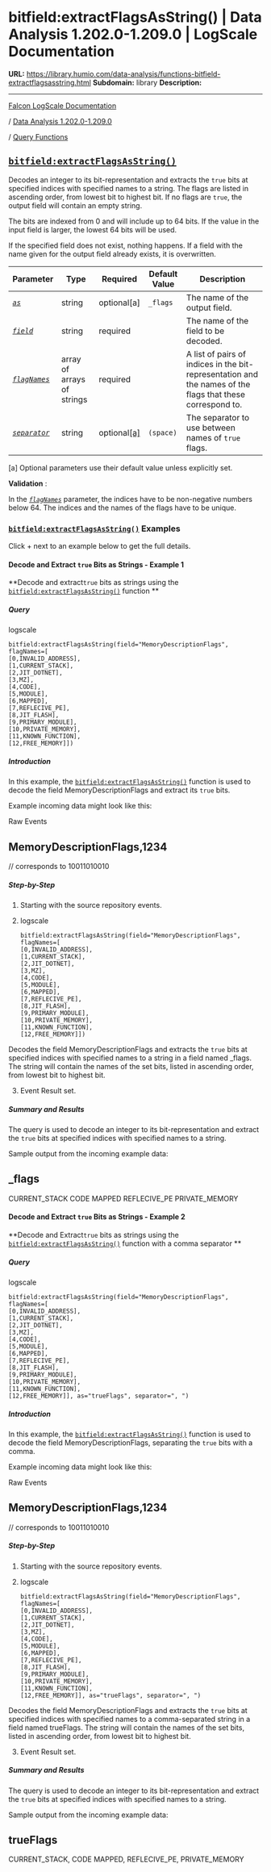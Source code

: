 # bitfield:extractFlagsAsString() | Data Analysis 1.202.0-1.209.0 | LogScale Documentation

**URL:** https://library.humio.com/data-analysis/functions-bitfield-extractflagsasstring.html
**Subdomain:** library
**Description:** 

---

[Falcon LogScale Documentation](https://library.humio.com)

/ [Data Analysis 1.202.0-1.209.0](data-analysis-docs.html)

/ [Query Functions](functions.html)

## [`bitfield:extractFlagsAsString()`](functions-bitfield-extractflagsasstring.html "bitfield:extractFlagsAsString\(\)")

Decodes an integer to its bit-representation and extracts the `true` bits at specified indices with specified names to a string. The flags are listed in ascending order, from lowest bit to highest bit. If no flags are `true`, the output field will contain an empty string. 

The bits are indexed from 0 and will include up to 64 bits. If the value in the input field is larger, the lowest 64 bits will be used. 

If the specified field does not exist, nothing happens. If a field with the name given for the output field already exists, it is overwritten. 

Parameter| Type| Required| Default Value| Description  
---|---|---|---|---  
[ _`as`_](functions-bitfield-extractflagsasstring.html#query-functions-bitfield-extractflagsasstring-as)|  string| optional[a] | `_flags`|  The name of the output field.   
[_`field`_](functions-bitfield-extractflagsasstring.html#query-functions-bitfield-extractflagsasstring-field)|  string| required |  |  The name of the field to be decoded.   
[_`flagNames`_](functions-bitfield-extractflagsasstring.html#query-functions-bitfield-extractflagsasstring-flagnames)|  array of arrays of strings| required |  |  A list of pairs of indices in the bit-representation and the names of the flags that these correspond to.   
[_`separator`_](functions-bitfield-extractflagsasstring.html#query-functions-bitfield-extractflagsasstring-separator)|  string| optional[[a]](functions-bitfield-extractflagsasstring.html#ftn.table-functions-bitfield-extractflagsasstring-optparamfn) | `(space)`|  The separator to use between names of `true` flags.   
[a] Optional parameters use their default value unless explicitly set.  
  
**Validation** : 

In the [_`flagNames`_](functions-bitfield-extractflagsasstring.html#query-functions-bitfield-extractflagsasstring-flagnames) parameter, the indices have to be non-negative numbers below 64. The indices and the names of the flags have to be unique. 

### [`bitfield:extractFlagsAsString()`](functions-bitfield-extractflagsasstring.html "bitfield:extractFlagsAsString\(\)") Examples

Click + next to an example below to get the full details.

#### Decode and Extract `true` Bits as Strings - Example 1

**Decode and extract`true` bits as strings using the [`bitfield:extractFlagsAsString()`](functions-bitfield-extractflagsasstring.html "bitfield:extractFlagsAsString\(\)") function **

##### Query

logscale
    
    
    bitfield:extractFlagsAsString(field="MemoryDescriptionFlags", flagNames=[
    [0,INVALID_ADDRESS],
    [1,CURRENT_STACK],
    [2,JIT_DOTNET],
    [3,MZ],
    [4,CODE],
    [5,MODULE],
    [6,MAPPED],
    [7,REFLECIVE_PE],
    [8,JIT_FLASH],
    [9,PRIMARY_MODULE],
    [10,PRIVATE_MEMORY],
    [11,KNOWN_FUNCTION],
    [12,FREE_MEMORY]])

##### Introduction

In this example, the [`bitfield:extractFlagsAsString()`](functions-bitfield-extractflagsasstring.html "bitfield:extractFlagsAsString\(\)") function is used to decode the field MemoryDescriptionFlags and extract its `true` bits. 

Example incoming data might look like this: 

Raw Events

MemoryDescriptionFlags,1234  
---  
// corresponds to 10011010010  
  
##### Step-by-Step

  1. Starting with the source repository events.

  2. logscale
         
         bitfield:extractFlagsAsString(field="MemoryDescriptionFlags", flagNames=[
         [0,INVALID_ADDRESS],
         [1,CURRENT_STACK],
         [2,JIT_DOTNET],
         [3,MZ],
         [4,CODE],
         [5,MODULE],
         [6,MAPPED],
         [7,REFLECIVE_PE],
         [8,JIT_FLASH],
         [9,PRIMARY_MODULE],
         [10,PRIVATE_MEMORY],
         [11,KNOWN_FUNCTION],
         [12,FREE_MEMORY]])

Decodes the field MemoryDescriptionFlags and extracts the `true` bits at specified indices with specified names to a string in a field named _flags. The string will contain the names of the set bits, listed in ascending order, from lowest bit to highest bit. 

  3. Event Result set.




##### Summary and Results

The query is used to decode an integer to its bit-representation and extract the `true` bits at specified indices with specified names to a string. 

Sample output from the incoming example data: 

_flags  
---  
CURRENT_STACK CODE MAPPED REFLECIVE_PE PRIVATE_MEMORY  
  
#### Decode and Extract `true` Bits as Strings - Example 2

**Decode and Extract`true` bits as strings using the [`bitfield:extractFlagsAsString()`](functions-bitfield-extractflagsasstring.html "bitfield:extractFlagsAsString\(\)") function with a comma separator **

##### Query

logscale
    
    
    bitfield:extractFlagsAsString(field="MemoryDescriptionFlags", flagNames=[
    [0,INVALID_ADDRESS],
    [1,CURRENT_STACK],
    [2,JIT_DOTNET],
    [3,MZ],
    [4,CODE],
    [5,MODULE],
    [6,MAPPED],
    [7,REFLECIVE_PE],
    [8,JIT_FLASH],
    [9,PRIMARY_MODULE],
    [10,PRIVATE_MEMORY],
    [11,KNOWN_FUNCTION],
    [12,FREE_MEMORY]], as="trueFlags", separator=", ")

##### Introduction

In this example, the [`bitfield:extractFlagsAsString()`](functions-bitfield-extractflagsasstring.html "bitfield:extractFlagsAsString\(\)") function is used to decode the field MemoryDescriptionFlags, separating the `true` bits with a comma. 

Example incoming data might look like this: 

Raw Events

MemoryDescriptionFlags,1234  
---  
// corresponds to 10011010010  
  
##### Step-by-Step

  1. Starting with the source repository events.

  2. logscale
         
         bitfield:extractFlagsAsString(field="MemoryDescriptionFlags", flagNames=[
         [0,INVALID_ADDRESS],
         [1,CURRENT_STACK],
         [2,JIT_DOTNET],
         [3,MZ],
         [4,CODE],
         [5,MODULE],
         [6,MAPPED],
         [7,REFLECIVE_PE],
         [8,JIT_FLASH],
         [9,PRIMARY_MODULE],
         [10,PRIVATE_MEMORY],
         [11,KNOWN_FUNCTION],
         [12,FREE_MEMORY]], as="trueFlags", separator=", ")

Decodes the field MemoryDescriptionFlags and extracts the `true` bits at specified indices with specified names to a comma-separated string in a field named trueFlags. The string will contain the names of the set bits, listed in ascending order, from lowest bit to highest bit. 

  3. Event Result set.




##### Summary and Results

The query is used to decode an integer to its bit-representation and extract the `true` bits at specified indices with specified names to a string. 

Sample output from the incoming example data: 

trueFlags  
---  
CURRENT_STACK, CODE MAPPED, REFLECIVE_PE, PRIVATE_MEMORY

